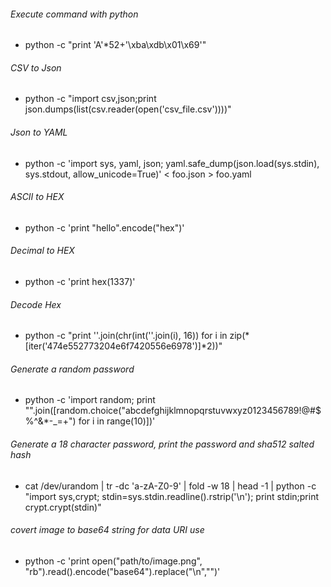 ###### Execute command with python
* python -c "print 'A'*52+'\xba\xdb\x01\x69'"

###### CSV to Json
* python -c "import csv,json;print json.dumps(list(csv.reader(open('csv_file.csv'))))"
 
###### Json to YAML
* python -c 'import sys, yaml, json; yaml.safe_dump(json.load(sys.stdin), sys.stdout, allow_unicode=True)' < foo.json > foo.yaml

###### ASCII to HEX
* python -c 'print "hello".encode("hex")'

###### Decimal to HEX
* python -c 'print hex(1337)'

###### Decode Hex
* python -c "print ''.join(chr(int(''.join(i), 16)) for i in zip(*[iter('474e552773204e6f7420556e6978')]*2))"

###### Generate a random password
* python -c 'import random; print "".join([random.choice("abcdefghijklmnopqrstuvwxyz0123456789!@#$%^&*-_=+") for i in range(10)])'

###### Generate a 18 character password, print the password and sha512 salted hash
* cat /dev/urandom | tr -dc 'a-zA-Z0-9' | fold -w 18 | head -1 | python -c "import sys,crypt; stdin=sys.stdin.readline().rstrip('\n'); print stdin;print crypt.crypt(stdin)"

###### covert image to base64 string for data URI use
* python -c 'print open("path/to/image.png", "rb").read().encode("base64").replace("\n","")'

